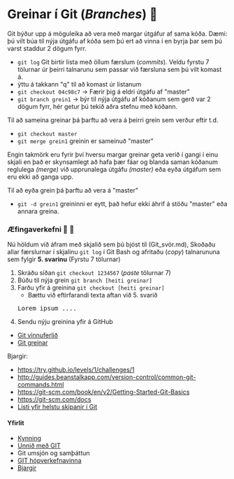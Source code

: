 # Greinar í Git (_Branches_) :deciduous_tree:

Git býður upp á möguleika að vera með margar útgáfur af sama kóða. Dæmi: þú vilt búa til nýja útgáfu af kóða sem þú ert að vinna í en byrja þar sem þú varst staddur 2 dögum fyrr. 
* ```git log``` Git birtir lista með öllum færslum (*commits*). Veldu fyrstu 7 tölurnar úr þeirri talnarunu sem passar við færsluna sem þú vilt komast á.
*	ýttu á takkann "q" til að komast úr listanum
* ```git checkout 04c98c7``` -> Færir þig á eldri útgáfu af "master"
* ```git branch grein1``` -> býr til nýja útgáfu af kóðanum sem gerð var 2 dögum fyrr, hér getur þú tekið aðra stefnu með kóðann.

Til að sameina greinar þá þarftu að vera á þeirri grein sem verður eftir t.d.
* ```git checkout master```
* ```git merge grein1``` greinin er sameinuð "master"

Engin takmörk eru fyrir því hversu margar greinar geta verið í gangi í einu skjali en það er skynsamlegt að hafa þær fáar og blanda saman kóðanum reglulega _(merge)_ við upprunalega útgáfu _(master)_ eða eyða útgáfum sem eru ekki að ganga upp. 

Til að eyða grein þá þarftu að vera á "master"
* ```git -d grein1``` greininni er eytt, það hefur ekki áhrif á stöðu "master" eða annara greina.

### Æfingaverkefni :running: :running:
Nú höldum við áfram með skjalið sem þú bjóst til (Git_svör.md), Skoðaðu allar færslurnar í skjalinu ```git log``` í Git Bash og afritaðu (*copy*) talnarununa sem fylgir **5. svarinu** (Fyrstu 7 tölurnar)
1. Skráðu síðan ```git checkout 1234567``` (*paste* tölurnar 7)
2. Búðu til nýja grein ```git branch [heiti greinar]``` 
3. Farðu yfir á greinina ```git checkout [heiti greinar]```
	* Bættu við eftirfarandi texta aftan við 5. svarið
	<pre>Lorem ipsum .... </pre>
4. Sendu nýju greinina yfir á GitHub

* [Git vinnuferlið](Vinnuferli.md)
* [Git greinar]()

Bjargir:
* https://try.github.io/levels/1/challenges/1
* http://guides.beanstalkapp.com/version-control/common-git-commands.html
* https://git-scm.com/book/en/v2/Getting-Started-Git-Basics
* https://git-scm.com/docs
* [Listi yfir helstu skipanir í Git](Lesefni/github-git-cheat-sheet.pdf)

#### Yfirlit
* [Kynning](README.md)
* [Unnið með GIT](Git.md)
* Git umsjón og samþáttun
* [GIT hópverkefnavinna](Hópverkefnavinna.md)
* [Bjargir](Bjargir.md)